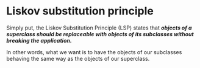# Liskov substitution principle

Simply put, the Liskov Substitution Principle (LSP) states that ***objects of a superclass 
should be replaceable with objects of its subclasses without breaking the application.***

In other words, what we want is to have the objects of our subclasses behaving the same way 
as the objects of our superclass.